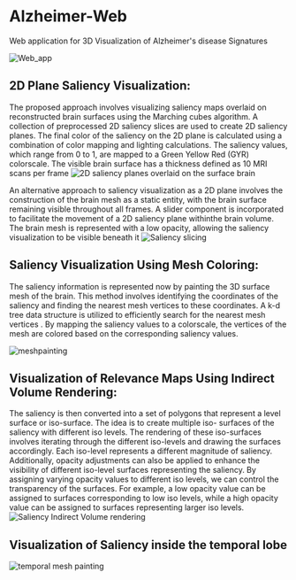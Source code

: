 # Alzheimer-Web
Web application for 3D Visualization of Alzheimer's disease Signatures


![Web_app](https://github.com/Tajini-tech/Alzheimer-Web/assets/143637408/1df40d2e-7f06-4b8b-993b-0e12260eecca)


## 2D Plane Saliency Visualization:
The proposed approach involves visualizing saliency maps overlaid on reconstructed brain surfaces using the Marching cubes algorithm. A collection of preprocessed 2D saliency slices are used to create 2D saliency planes. The final color of the saliency on the 2D plane is calculated using a combination of color mapping and lighting calculations. The saliency values, which range from 0 to 1, are mapped to a Green Yellow Red (GYR) colorscale. The visible brain surface has a thickness defined as 10 MRI scans per frame
![2D saliency planes overlaid on the surface brain](https://github.com/Tajini-tech/Alzheimer-Web/assets/143637408/44a11b64-6f2e-4bb2-adf2-eab98db293e1)

An alternative approach to saliency visualization as a 2D plane involves the construction of the brain mesh as a static entity, with the brain surface remaining visible throughout all frames. A slider component is incorporated to facilitate the movement of a 2D saliency plane withinthe brain volume. The brain mesh is represented with a low opacity, allowing the saliency visualization to be visible beneath it
![Saliency slicing](https://github.com/Tajini-tech/Alzheimer-Web/assets/143637408/75596ffa-f48d-469f-a2bb-ca0607eb0308)

## Saliency Visualization Using Mesh Coloring:
The saliency information is represented now by painting the 3D surface mesh of the brain. This method involves identifying the coordinates of the saliency and finding the nearest mesh vertices to these coordinates. A k-d tree data structure is utilized to efficiently search for the nearest mesh vertices . By mapping the saliency values to a colorscale, the vertices of the mesh are colored based on the corresponding saliency values.

![meshpainting](https://github.com/Tajini-tech/Alzheimer-Web/assets/143637408/9873b833-e7a4-41e5-85ac-50f24720c458)
## Visualization of Relevance Maps Using Indirect Volume Rendering:
The saliency is then converted into a set of polygons that represent a level surface or iso-surface. The idea is to create multiple iso- surfaces of the saliency with different iso levels. The rendering of these iso-surfaces involves iterating through the different iso-levels and drawing the surfaces accordingly. Each iso-level represents a different magnitude of saliency. Additionally, opacity adjustments can also be applied to enhance the visibility of different iso-level surfaces representing the saliency. By assigning varying opacity values to different iso levels, we can control the transparency of the surfaces. For example, a low opacity value can be assigned to surfaces corresponding to low iso levels, while a high opacity value can be assigned to surfaces representing larger iso levels.
![Saliency Indirect Volume rendering](https://github.com/Tajini-tech/Alzheimer-Web/assets/143637408/e25eed4d-1fa6-46f4-bf06-9492bc45e54a)
## Visualization of Saliency inside the temporal lobe
![temporal mesh painting](https://github.com/Tajini-tech/Alzheimer-Web/assets/143637408/a72bc520-5731-46ad-a1dd-e1b0c5297234)
